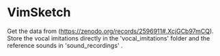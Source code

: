 # VimSketch
Get the data from (https://zenodo.org/records/2596911#.XcjGCb97mCQ).
Store the vocal imitations directly in the 'vocal_imitations' folder and the reference sounds in 'sound_recordings' .

